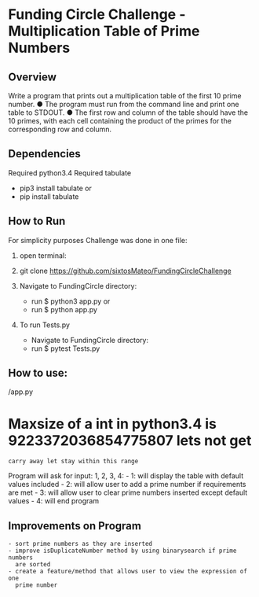# Funding Circle Challenge - Multiplication Table of Prime Numbers

## Overview
Write a program that prints out a multiplication table of the first 10 prime
number.
● The program must run from the command line and print one table to STDOUT.
● The first row and column of the table should have the 10 primes, with each
  cell containing the product of the primes for the corresponding row and
  column.

## Dependencies
Required python3.4
Required tabulate
  - pip3 install tabulate
          or
  - pip install tabulate

## How to Run
For simplicity purposes Challenge was done in one file:
  1) open terminal:
  2) git clone https://github.com/sixtosMateo/FundingCircleChallenge
  3) Navigate to FundingCircle directory:
      -  run $ python3 app.py
              or
      -  run $ python app.py

  4) To run Tests.py  
      -  Navigate to FundingCircle directory:
      -  run $ pytest Tests.py

## How to use:
  /app.py

  # Maxsize of a int in python3.4 is 9223372036854775807 lets not get
    carry away let stay within this range

  Program will ask for input: 1, 2, 3, 4:
    - 1: will display the table with default values included
    - 2: will allow user to add a prime number if requirements are met
    - 3: will allow user to clear prime numbers inserted except default values
    - 4: will end program

## Improvements on Program
    - sort prime numbers as they are inserted
    - improve isDuplicateNumber method by using binarysearch if prime numbers
      are sorted
    - create a feature/method that allows user to view the expression of one
      prime number
